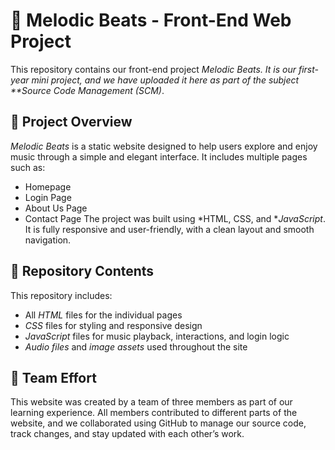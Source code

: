 # 🎵 Melodic Beats - Front-End Web Project
This repository contains our front-end project *Melodic Beats. It is our first-year mini project, and we have uploaded it here as part of the subject **Source Code Management (SCM)*.
## 📌 Project Overview
*Melodic Beats* is a static website designed to help users explore and enjoy music through a simple and elegant interface. It includes multiple pages such as:
- Homepage  
- Login Page   
- About Us Page  
- Contact Page
The project was built using *HTML, CSS, and **JavaScript*. It is fully responsive and user-friendly, with a clean layout and smooth navigation.
## 📁 Repository Contents
This repository includes:
- All *HTML* files for the individual pages  
- *CSS* files for styling and responsive design  
- *JavaScript* files for music playback, interactions, and login logic  
- *Audio files* and *image assets* used throughout the site  
## 👥 Team Effort
This website was created by a team of three members as part of our learning experience. All members contributed to different parts of the website, and we collaborated using GitHub to manage our source code, track changes, and stay updated with each other’s work.
